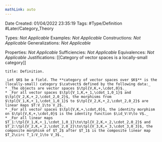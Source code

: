 ```yaml
---
mathLink: auto
---
```


<div class="topSpace"></div>

Date Created: 01/04/2022 23:35:19
Tags: #Type/Definition #Later/Category_Theory

Types: _Not Applicable_
Examples: _Not Applicable_
Constructions: _Not Applicable_
Generalizations: _Not Applicable_

Properties: _Not Applicable_
Sufficiencies: _Not Applicable_
Equivalences: _Not Applicable_
Justifications: [[Category of vector spaces is a locally-small category]]

``` ad-Definition
title: Definition.

_Let $K$ be a field. The **category of vector spaces over $K$** is the (locally-small) category $\catvect$ defined by the following data:_
* _The objects are vector spaces $\tpl{V,K,+,\cdot,0}$._
* _For all vector spaces $\tpl{V_1,K,+_1,\cdot_1,0_1}$ and $\tpl{V_2,K,+_2,\cdot_2,0_2}$, the morphisms from $\tpl{V_1,K,+_1,\cdot_1,0_1}$ to $\tpl{V_2,K,+_2,\cdot_2,0_2}$ are linear maps $T:V_1\to V_2$._
* _For all vector spaces $\tpl{V,K,+,\cdot,0}$, the identity morphism on $\tpl{V,K,+,\cdot,0}$ is the identity function $\id_V:V\to V$._
* _For all linear maps $T_1:\tpl{V_1,K,+_1,\cdot_1,0_1}\to\tpl{V_2,K,+_2,\cdot_2,0_2}$ and $T_2:\tpl{V_2,K,+_2,\cdot_2,0_2}\to\tpl{V_3,K,+_3,\cdot_3,0_3}$, the composite morphism of $T_2$ after $T_1$ is the composite linear map $T_2\circ T_1:V_1\to V_3$._

```
